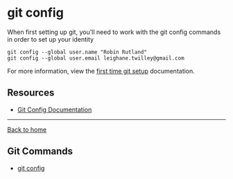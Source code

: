 # git config
When first setting up git, you'll need to work with the git config commands in order to set up your identity
```
git config --global user.name "Robin Rutland"
git config --global user.email leighane.twilley@gmail.com
```
For more information, view the [first time git setup](https://gik/en/v2/Getting-Started-First-Time_Git-Setup) documentation.
## Resources
- [Git Config Documentation](https://git-scm.com/docs/git-conf) 
---
[Back to home](../README.md)
## Git Commands
- [git config](./Commands/Config.md)
